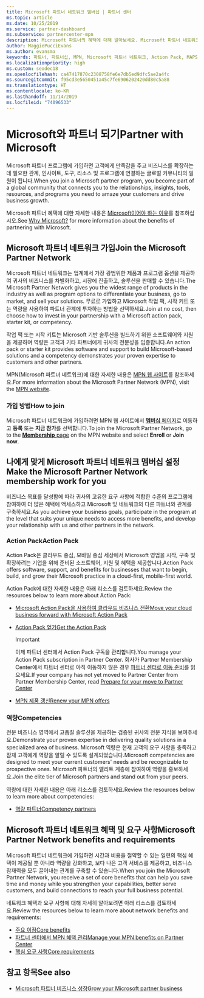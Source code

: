 ```yaml
---
title: Microsoft 파트너 네트워크 멤버십 | 파트너 센터
ms.topic: article
ms.date: 10/25/2019
ms.service: partner-dashboard
ms.subservice: partnercenter-mpn
description: Microsoft 파트너의 혜택에 대해 알아보세요. Microsoft 파트너 네트워크는 업계에서 가장 광범위한 제품과 프로그램 옵션을 제공하여 귀사의 비즈니스를 차별화하고, 시장에 진출하고, 솔루션을 판매할 수 있습니다.
author: MaggiePucciEvans
ms.author: evansma
keywords: 파트너, 파트너십, MPN, Microsoft 파트너 네트워크, Action Pack, MAPS, Action Pack 구독, 혜택, MPN 혜택, 멤버십, 실버, 골드, 역량
ms.localizationpriority: high
ms.custom: seodec18
ms.openlocfilehash: ca47417870c2308758fe6e7db5ed9dfc5ae2a4fc
ms.sourcegitcommit: f95cd3e5650451a45c7fe6906202420dd80c5a88
ms.translationtype: HT
ms.contentlocale: ko-KR
ms.lasthandoff: 11/14/2019
ms.locfileid: "74096533"
---
```

# <a name="partner-with-microsoft"></a><span data-ttu-id="c62da-105">Microsoft와 파트너 되기</span><span class="sxs-lookup"><span data-stu-id="c62da-105">Partner with Microsoft</span></span>

<span data-ttu-id="c62da-106">Microsoft 파트너 프로그램에 가입하면 고객에게 만족감을 주고 비즈니스를 확장하는 데 필요한 관계, 인사이트, 도구, 리소스 및 프로그램에 연결하는 글로벌 커뮤니티의 일원이 됩니다.</span><span class="sxs-lookup"><span data-stu-id="c62da-106">When you join a Microsoft partner program, you become part of a global community that connects you to the relationships, insights, tools, resources, and programs you need to amaze your customers and drive business growth.</span></span>

<span data-ttu-id="c62da-107">Microsoft 파트너 혜택에 대한 자세한 내용은 [Microsoft이어야 하는 이유](https://partner.microsoft.com/business-opportunities/why-microsoft)를 참조하십시오.</span><span class="sxs-lookup"><span data-stu-id="c62da-107">See [Why Microsoft?](https://partner.microsoft.com/business-opportunities/why-microsoft) for more information about the benefits of partnering with Microsoft.</span></span> 

## <a name="join-the-microsoft-partner-network"></a><span data-ttu-id="c62da-108">Microsoft 파트너 네트워크 가입</span><span class="sxs-lookup"><span data-stu-id="c62da-108">Join the Microsoft Partner Network</span></span>

<!-- 12/5/18 The content below was copied and pasted directly from the Membership page of the MPN site (https://partner.microsoft.com/membership)-->

<span data-ttu-id="c62da-109">Microsoft 파트너 네트워크는 업계에서 가장 광범위한 제품과 프로그램 옵션을 제공하여 귀사의 비즈니스를 차별화하고, 시장에 진출하고, 솔루션을 판매할 수 있습니다.</span><span class="sxs-lookup"><span data-stu-id="c62da-109">The Microsoft Partner Network gives you the widest range of products in the industry as well as program options to differentiate your business, go to market, and sell your solutions.</span></span> <span data-ttu-id="c62da-110">무료로 가입하고 Microsoft 작업 팩, 시작 키트 또는 역량을 사용하여 파트너 관계에 투자하는 방법을 선택하세요.</span><span class="sxs-lookup"><span data-stu-id="c62da-110">Join at no cost, then choose how to invest in your partnership with a Microsoft action pack, starter kit, or competency.</span></span>

<span data-ttu-id="c62da-111">작업 팩 또는 시작 키트는 Microsoft 기반 솔루션을 빌드하기 위한 소프트웨어와 지원을 제공하며 역량은 고객과 기타 파트너에게 귀사의 전문성을 입증합니다.</span><span class="sxs-lookup"><span data-stu-id="c62da-111">An action pack or starter kit provides software and support to build Microsoft-based solutions and a competency demonstrates your proven expertise to customers and other partners.</span></span>

<span data-ttu-id="c62da-112">MPN(Microsoft 파트너 네트워크)에 대한 자세한 내용은 [MPN 웹 사이트](https://partner.microsoft.com/commercial)를 참조하세요.</span><span class="sxs-lookup"><span data-stu-id="c62da-112">For more information about the Microsoft Partner Network (MPN), visit the [MPN website](https://partner.microsoft.com/commercial).</span></span>

### <a name="how-to-join"></a><span data-ttu-id="c62da-113">가입 방법</span><span class="sxs-lookup"><span data-stu-id="c62da-113">How to join</span></span>

<span data-ttu-id="c62da-114">Microsoft 파트너 네트워크에 가입하려면 MPN 웹 사이트에서 [**멤버십** 페이지](https://partner.microsoft.com/membership)로 이동하고 **등록** 또는 **지금 참가**를 선택합니다.</span><span class="sxs-lookup"><span data-stu-id="c62da-114">To join the Microsoft Partner Network, go to the [**Membership** page](https://partner.microsoft.com/membership) on the MPN website and select **Enroll** or **Join now**.</span></span>

## <a name="make-the-microsoft-partner-network-membership-work-for-you"></a><span data-ttu-id="c62da-115">나에게 맞게 Microsoft 파트너 네트워크 멤버십 설정</span><span class="sxs-lookup"><span data-stu-id="c62da-115">Make the Microsoft Partner Network membership work for you</span></span>

<!-- 10/25/2019 The content below content from the Membership pages of the MPN site (https://partner.microsoft.com/membership) and additional updated content.-->

<span data-ttu-id="c62da-116">비즈니스 목표를 달성함에 따라 귀사의 고유한 요구 사항에 적합한 수준의 프로그램에 참여하여 더 많은 혜택에 액세스하고 Microsoft 및 네트워크의 다른 파트너와 관계를 구축하세요.</span><span class="sxs-lookup"><span data-stu-id="c62da-116">As you achieve your business goals, participate in the program at the level that suits your unique needs to access more benefits, and develop your relationship with us and other partners in the network.</span></span>

### <a name="action-pack"></a><span data-ttu-id="c62da-117">Action Pack</span><span class="sxs-lookup"><span data-stu-id="c62da-117">Action Pack</span></span>

<span data-ttu-id="c62da-118">Action Pack은 클라우드 중심, 모바일 중심 세상에서 Microsoft 영업을 시작, 구축 및 확장하려는 기업을 위해 준비된 소프트웨어, 지원 및 혜택을 제공합니다.</span><span class="sxs-lookup"><span data-stu-id="c62da-118">Action Pack offers software, support, and benefits for businesses that want to begin, build, and grow their Microsoft practice in a cloud-first, mobile-first world.</span></span> 

<span data-ttu-id="c62da-119">Action Pack에 대한 자세한 내용은 아래 리소스를 검토하세요.</span><span class="sxs-lookup"><span data-stu-id="c62da-119">Review the resources below to learn more about Action Pack:</span></span>

- [<span data-ttu-id="c62da-120">Microsoft Action Pack을 사용하여 클라우드 비즈니스 전환</span><span class="sxs-lookup"><span data-stu-id="c62da-120">Move your cloud business forward with Microsoft Action Pack</span></span>](https://partner.microsoft.com/membership/action-pack)

- [<span data-ttu-id="c62da-121">Action Pack 얻기</span><span class="sxs-lookup"><span data-stu-id="c62da-121">Get the Action Pack</span></span>](mpn-get-action-pack.md)
  
    >[!IMPORTANT]
    ><span data-ttu-id="c62da-122">이제 파트너 센터에서 Action Pack 구독을 관리합니다.</span><span class="sxs-lookup"><span data-stu-id="c62da-122">You manage your Action Pack subscription in Partner Center.</span></span> <span data-ttu-id="c62da-123">회사가 Partner Membership Center에서 파트너 센터로 아직 이동하지 않은 경우 [파트너 센터로 이동 준비](prepare-pmc-pc-migration.md)를 읽으세요.</span><span class="sxs-lookup"><span data-stu-id="c62da-123">If your company has not yet moved to Partner Center from Partner Membership Center, read [Prepare for your move to Partner Center](prepare-pmc-pc-migration.md)</span></span>  

- [<span data-ttu-id="c62da-124">MPN 제품 갱신</span><span class="sxs-lookup"><span data-stu-id="c62da-124">Renew your MPN offers</span></span>](renew-mpn-offers.md)

### <a name="competencies"></a><span data-ttu-id="c62da-125">역량</span><span class="sxs-lookup"><span data-stu-id="c62da-125">Competencies</span></span>

<span data-ttu-id="c62da-126">전문 비즈니스 영역에서 고품질 솔루션을 제공하는 검증된 귀사의 전문 지식을 보여주세요.</span><span class="sxs-lookup"><span data-stu-id="c62da-126">Demonstrate your proven expertise in delivering quality solutions in a specialized area of business.</span></span> <span data-ttu-id="c62da-127">Microsoft 역량은 현재 고객의 요구 사항을 충족하고 잠재 고객에게 역량을 알릴 수 있도록 설계되었습니다.</span><span class="sxs-lookup"><span data-stu-id="c62da-127">Microsoft competencies are designed to meet your current customers' needs and be recognizable to prospective ones.</span></span> <span data-ttu-id="c62da-128">Microsoft 파트너의 엘리트 계층에 참여하여 역량을 홍보하세요.</span><span class="sxs-lookup"><span data-stu-id="c62da-128">Join the elite tier of Microsoft partners and stand out from your peers.</span></span>

<span data-ttu-id="c62da-129">역량에 대한 자세한 내용은 아래 리소스를 검토하세요.</span><span class="sxs-lookup"><span data-stu-id="c62da-129">Review the resources below to learn more about competencies:</span></span>

- [<span data-ttu-id="c62da-130">역량 파트너</span><span class="sxs-lookup"><span data-stu-id="c62da-130">Competency partners</span></span>](https://partner.microsoft.com/membership/competencies)

## <a name="microsoft-partner-network-benefits-and-requirements"></a><span data-ttu-id="c62da-131">Microsoft 파트너 네트워크 혜택 및 요구 사항</span><span class="sxs-lookup"><span data-stu-id="c62da-131">Microsoft Partner Network benefits and requirements</span></span>

<span data-ttu-id="c62da-132">Microsoft 파트너 네트워크에 가입하면 시간과 비용을 절약할 수 있는 일련의 핵심 혜택이 제공될 뿐 아니라 역량을 강화하고, 보다 나은 고객 서비스를 제공하고, 비즈니스 잠재력을 모두 끌어내는 관계를 구축할 수 있습니다.</span><span class="sxs-lookup"><span data-stu-id="c62da-132">When you join the Microsoft Partner Network, you receive a set of core benefits that can help you save time and money while you strengthen your capabilities, better serve customers, and build connections to reach your full business potential.</span></span>

<span data-ttu-id="c62da-133">네트워크 혜택과 요구 사항에 대해 자세히 알아보려면 아래 리소스를 검토하세요.</span><span class="sxs-lookup"><span data-stu-id="c62da-133">Review the resources below to learn more about network benefits and requirements:</span></span>

- [<span data-ttu-id="c62da-134">주요 이점</span><span class="sxs-lookup"><span data-stu-id="c62da-134">Core benefits</span></span>](https://partner.microsoft.com/membership/core-benefits#simple-tab-content-1)
- [<span data-ttu-id="c62da-135">파트너 센터에서 MPN 혜택 관리</span><span class="sxs-lookup"><span data-stu-id="c62da-135">Manage your MPN benefits on Partner Center</span></span>](manage-your-partner-network-benefits.md)
- [<span data-ttu-id="c62da-136">핵심 요구 사항</span><span class="sxs-lookup"><span data-stu-id="c62da-136">Core requirements</span></span>](https://partner.microsoft.com/membership/core-benefits#simple-tab-content-2)

## <a name="see-also"></a><span data-ttu-id="c62da-137">참고 항목</span><span class="sxs-lookup"><span data-stu-id="c62da-137">See also</span></span>
- [<span data-ttu-id="c62da-138">Microsoft 파트너 비즈니스 성장</span><span class="sxs-lookup"><span data-stu-id="c62da-138">Grow your Microsoft partner business</span></span>](grow-your-business.md)
